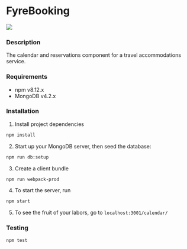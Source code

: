  # FyreBooking

![](https://i.giphy.com/media/p6GCEH7BRaEbpmozvU/source.gif)

### Description

The calendar and reservations component for a travel accommodations service.

### Requirements

- npm v8.12.x
- MongoDB v4.2.x

### Installation

1. Install project dependencies
```sh
npm install
```

2. Start up your MongoDB server, then seed the database:
```sh
npm run db:setup
```

3. Create a client bundle
```sh
npm run webpack-prod
```

4. To start the server, run
```sh
npm start
```

5. To see the fruit of your labors, go to `localhost:3001/calendar/`

### Testing

```sh
npm test
```
